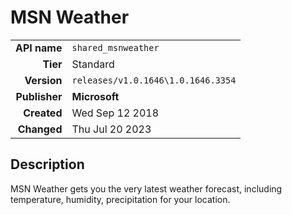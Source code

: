 # MSN Weather
| | |
|-:|-|
|**API name**|`shared_msnweather`|
|**Tier**|Standard|
|**Version**|`releases/v1.0.1646\1.0.1646.3354`|
|**Publisher**|**Microsoft**|
|**Created**|Wed Sep 12 2018|
|**Changed**|Thu Jul 20 2023|

## Description
MSN Weather gets you the very latest weather forecast, including temperature, humidity, precipitation for your location.
